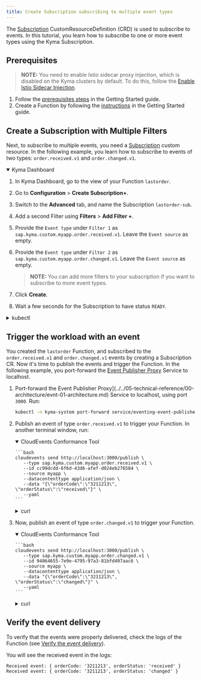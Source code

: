 ```yaml
---
title: Create Subscription subscribing to multiple event types
---
```


The [Subscription](../../05-technical-reference/00-custom-resources/evnt-01-subscription.md) CustomResourceDefinition (CRD) is used to subscribe to events. In this tutorial, you learn how to subscribe to one or more event types using the Kyma Subscription.

## Prerequisites

>**NOTE:** You need to enable Istio sidecar proxy injection, which is disabled on the Kyma clusters by default. To do this, follow the [Enable Istio Sidecar Injection](../../04-operation-guides/operations/smsh-01-istio-enable-sidecar-injection.md).

1. Follow the [prerequisites steps](../../02-get-started/04-trigger-workload-with-event.md#prerequisites) in the Getting Started guide.
2. Create a Function by following the [instructions](../../02-get-started/04-trigger-workload-with-event.md#create-a-function) in the Getting Started guide.

## Create a Subscription with Multiple Filters

Next, to subscribe to multiple events, you need a [Subscription](../../05-technical-reference/00-custom-resources/evnt-01-subscription.md) custom resource. In the following example, you learn how to subscribe to events of two types: `order.received.v1` and `order.changed.v1`.

<div tabs name="Create a Subscription" group="create-subscription">
  <details open>
  <summary label="Kyma Dashboard">
  Kyma Dashboard
  </summary>

1. In Kyma Dashboard, go to the view of your Function `lastorder`.
2. Go to **Configuration** > **Create Subscription+**.
3. Switch to the **Advanced** tab, and name the Subscription `lastorder-sub`.
4. Add a second Filter using **Filters** > **Add Filter +**.
5. Provide the `Event type` under `Filter 1` as `sap.kyma.custom.myapp.order.received.v1`. Leave the `Event source` as empty.
6. Provide the `Event type` under `Filter 2` as `sap.kyma.custom.myapp.order.changed.v1`. Leave the `Event source` as empty.

   > **NOTE:** You can add more filters to your subscription if you want to subscribe to more event types.

7. Click **Create**.
8. Wait a few seconds for the Subscription to have status `READY`.

  </details>
  <details>
  <summary label="kubectl">
  kubectl
  </summary>

Run:
```bash
cat <<EOF | kubectl apply -f -
    apiVersion: eventing.kyma-project.io/v1alpha1
    kind: Subscription
    metadata:
      name: lastorder-sub
      namespace: default
    spec:
      sink: 'http://lastorder.default.svc.cluster.local'
      filter:
        filters:
          - eventSource:
              property: source
              type: exact
              value: ''
            eventType:
              property: type
              type: exact
              value: sap.kyma.custom.myapp.order.received.v1
          - eventSource:
              property: source
              type: exact
              value: ''
            eventType:
              property: type
              type: exact
              value: sap.kyma.custom.myapp.order.changed.v1
EOF
```

To check that the Subscription was created and is ready, run:
```bash
kubectl get subscriptions lastorder-sub -o=jsonpath="{.status.ready}"
```

The operation was successful if the returned status says `true`.

  </details>
</div>

## Trigger the workload with an event

You created the `lastorder` Function, and subscribed to the `order.received.v1` and `order.changed.v1` events by creating a Subscription CR. Now it's time to publish the events and trigger the Function.
In the following example, you port-forward the [Event Publisher Proxy](../../05-technical-reference/00-architecture/evnt-01-architecture.md) Service to localhost.

1. Port-forward the Event Publisher Proxy](../../05-technical-reference/00-architecture/evnt-01-architecture.md) Service to localhost, using port `3000`. Run:
   ```bash
   kubectl -n kyma-system port-forward service/eventing-event-publisher-proxy 3000:80
   ```
2. Publish an event of type `order.received.v1` to trigger your Function. In another terminal window, run:

    <div tabs name="Publish an event" group="trigger-workload">
      <details open>
      <summary label="CloudEvents Conformance Tool">
      CloudEvents Conformance Tool
      </summary>
    
       ```bash
       cloudevents send http://localhost:3000/publish \
          --type sap.kyma.custom.myapp.order.received.v1 \
          --id cc99dcdd-6f6d-43d6-afef-d024eb276584 \
          --source myapp \
          --datacontenttype application/json \
          --data "{\"orderCode\":\"3211213\", \"orderStatus\":\"received\"}" \
          --yaml
       ```
    
      </details>
      <details>
      <summary label="curl">
      curl
      </summary>
    
       ```bash
       curl -v -X POST \
            -H "ce-specversion: 1.0" \
            -H "ce-type: sap.kyma.custom.myapp.order.received.v1" \
            -H "ce-source: myapp" \
            -H "ce-eventtypeversion: v1" \
            -H "ce-id: cc99dcdd-6f6d-43d6-afef-d024eb276584" \
            -H "content-type: application/json" \
            -d "{\"orderCode\":\"3211213\", \"orderStatus\":\"received\"}" \
            http://localhost:3000/publish
       ```
      </details>
    </div>

3. Now, publish an event of type `order.changed.v1` to trigger your Function.

    <div tabs name="Publish an event" group="trigger-workload2">
      <details open>
      <summary label="CloudEvents Conformance Tool">
      CloudEvents Conformance Tool
      </summary>
    
       ```bash
       cloudevents send http://localhost:3000/publish \
          --type sap.kyma.custom.myapp.order.changed.v1 \
          --id 94064655-7e9e-4795-97a3-81bfd497aac6 \
          --source myapp \
          --datacontenttype application/json \
          --data "{\"orderCode\":\"3211213\", \"orderStatus\":\"changed\"}" \
          --yaml
       ```
    
      </details>
      <details>
      <summary label="curl">
      curl
      </summary>
    
       ```bash
       curl -v -X POST \
            -H "ce-specversion: 1.0" \
            -H "ce-type: sap.kyma.custom.myapp.order.changed.v1" \
            -H "ce-source: myapp" \
            -H "ce-eventtypeversion: v1" \
            -H "ce-id: 94064655-7e9e-4795-97a3-81bfd497aac6" \
            -H "content-type: application/json" \
            -d "{\"orderCode\":\"3211213\", \"orderStatus\":\"changed\"}" \
            http://localhost:3000/publish
       ```
      </details>
    </div>

## Verify the event delivery

To verify that the events were properly delivered, check the logs of the Function (see [Verify the event delivery](../../02-get-started/04-trigger-workload-with-event.md#verify-the-event-delivery)).

You will see the received event in the logs:
```
Received event: { orderCode: '3211213', orderStatus: 'received' }
Received event: { orderCode: '3211213', orderStatus: 'changed' }
```
